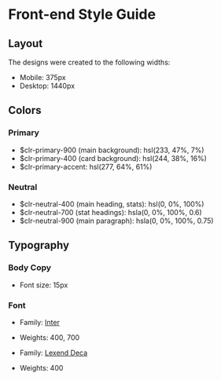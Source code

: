 # Front-end Style Guide

## Layout

The designs were created to the following widths:

- Mobile: 375px
- Desktop: 1440px

## Colors

### Primary

- $clr-primary-900 (main background): hsl(233, 47%, 7%)
- $clr-primary-400 (card background): hsl(244, 38%, 16%)
- $clr-primary-accent: hsl(277, 64%, 61%)

### Neutral

- $clr-neutral-400 (main heading, stats): hsl(0, 0%, 100%)
- $clr-neutral-700 (stat headings): hsla(0, 0%, 100%, 0.6)
- $clr-neutral-900 (main paragraph): hsla(0, 0%, 100%, 0.75)

## Typography

### Body Copy

- Font size: 15px

### Font

- Family: [Inter](https://fonts.google.com/specimen/Inter)
- Weights: 400, 700

- Family: [Lexend Deca](https://fonts.google.com/specimen/Lexend+Deca)
- Weights: 400
